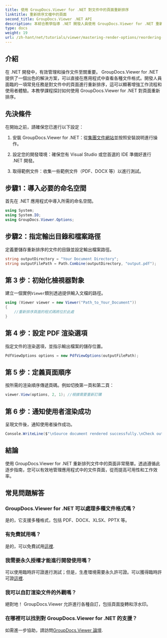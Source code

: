 ```yaml
---
title: 使用 GroupDocs.Viewer for .NET 對文件中的頁面重新排序
linktitle: 重新排序文檔中的頁面
second_title: GroupDocs.Viewer .NET API
description: 本綜合教學指導 .NET 開發人員使用 GroupDocs.Viewer for .NET 重新排列各種文件格式的頁面。
type: docs
weight: 19
url: /zh-hant/net/tutorials/viewer/mastering-render-options/reordering-pages-in-document/
---
```

## 介紹

在 .NET 開發中，有效管理和操作文件至關重要。 GroupDocs.Viewer for .NET 提供了一個出色的解決方案，可以直接在應用程式中查看各種文件格式。開發人員面臨的一項常見任務是對文件中的頁面進行重新排序，這可以顯著增強工作流程和使用者體驗。本教學課程探討如何使用 GroupDocs.Viewer for .NET 對頁面重新排序。

## 先決條件

在開始之前，請確保您已進行以下設定：

1. 安裝 GroupDocs.Viewer for .NET：從[集團文件網站](https://releases.groupdocs.com/viewer/net/)並按照安裝說明進行操作。
   
2. 設定您的開發環境：確保您有 Visual Studio 或您首選的 IDE 準備好進行 .NET 開發。

3. 取得範例文件：收集一些範例文件（PDF、DOCX 等）以進行測試。

## 步驟1：導入必要的命名空間

首先在 .NET 應用程式中導入所需的命名空間。

```csharp
using System;
using System.IO;
using GroupDocs.Viewer.Options;
```

## 步驟2：指定輸出目錄和檔案路徑

定義要儲存重新排序的文件的目錄並設定輸出檔案路徑。

```csharp
string outputDirectory = "Your Document Directory";
string outputFilePath = Path.Combine(outputDirectory, "output.pdf");
```

## 第 3 步：初始化檢視器對象

建立一個實例`Viewer`類別透過提供輸入文檔的路徑。

```csharp
using (Viewer viewer = new Viewer("Path_to_Your_Document"))
{
    //重新排序頁面的程式碼將位於此處
}
```

## 第 4 步：設定 PDF 渲染選項

指定文件的渲染選項，並指示輸出檔案的儲存位置。

```csharp
PdfViewOptions options = new PdfViewOptions(outputFilePath);
```

## 第 5 步：定義頁面順序

按所需的渲染順序傳遞頁碼。例如切換第一頁和第二頁：

```csharp
viewer.View(options, 2, 1); //根據需要重新訂購
```

## 第 6 步：通知使用者渲染成功

呈現文件後，通知使用者操作成功。

```csharp
Console.WriteLine($"\nSource document rendered successfully.\nCheck output in {outputDirectory}.");
```

## 結論

使用 GroupDocs.Viewer for .NET 重新排列文件中的頁面非常簡單。透過遵循此逐步指南，您可以有效地管理應用程式中的文件頁面，從而提高可用性和工作效率。

## 常見問題解答

### GroupDocs.Viewer for .NET 可以處理多種文件格式嗎？
是的，它支援多種格式，包括 PDF、DOCX、XLSX、PPTX 等。

### 有免費試用嗎？
是的，可以免費試用[這裡](https://releases.groupdocs.com/).

### 我需要永久授權才能進行開發使用嗎？
可以使用臨時許可證進行測試；但是，生產環境需要永久許可證。可以獲得臨時許可證[這裡](https://purchase.groupdocs.com/temporary-license/).

### 我可以自訂渲染文件的外觀嗎？
絕對地！ GroupDocs.Viewer 允許進行各種自訂，包括頁面旋轉和浮水印。

### 在哪裡可以找到對 GroupDocs.Viewer for .NET 的支援？
如需進一步協助，請訪問[GroupDocs.Viewer 論壇](https://forum.groupdocs.com/c/viewer/9).